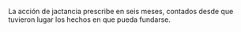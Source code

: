 La acción de jactancia prescribe en seis meses, contados desde que tuvieron lugar los hechos en que pueda fundarse.